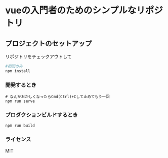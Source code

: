 # vueの入門者のためのシンプルなリポジトリ

## プロジェクトのセットアップ
リポジトリをチェックアウトして
```.bash
#初回のみ
npm install 
```

### 開発するとき
```
# なんかおかしくなったらCmd(Ctrl)+Cして止めてもう一回
npm run serve
```

### プロダクションビルドするとき
```
npm run build
```

### ライセンス
MIT
